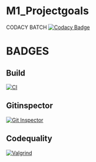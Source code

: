 # M1_Projectgoals

CODACY BATCH
[![Codacy Badge](https://app.codacy.com/project/badge/Grade/803529fbba144315a254fbd1a6e1afdb)](https://www.codacy.com/gh/manojparvis/M1-Projectgoals/dashboard?utm_source=github.com&amp;utm_medium=referral&amp;utm_content=manojparvis/M1-Projectgoals&amp;utm_campaign=Badge_Grade)

# BADGES
## Build
[![CI](https://github.com/manojparvis/M1-Projectgoals/actions/workflows/build.yml/badge.svg)](https://github.com/manojparvis/M1-Projectgoals/actions/workflows/build.yml)

## Gitinspector
[![Git Inspector](https://github.com/manojparvis/M1-Projectgoals/actions/workflows/gitinspector.yml/badge.svg)](https://github.com/manojparvis/M1-Projectgoals/actions/workflows/gitinspector.yml)

## Codequality
[![Valgrind](https://github.com/manojparvis/M1-Projectgoals/actions/workflows/codequality.yml/badge.svg)](https://github.com/manojparvis/M1-Projectgoals/actions/workflows/codequality.yml)
